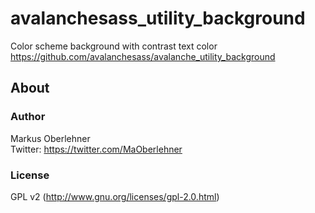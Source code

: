 # avalanchesass_utility_background
Color scheme background with contrast text color  
https://github.com/avalanchesass/avalanche_utility_background

## About
### Author
Markus Oberlehner  
Twitter: https://twitter.com/MaOberlehner

### License
GPL v2 (http://www.gnu.org/licenses/gpl-2.0.html)
